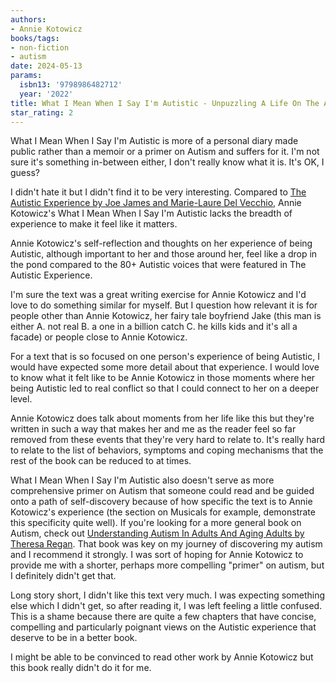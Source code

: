 ```yaml
---
authors:
- Annie Kotowicz
books/tags:
- non-fiction
- autism
date: 2024-05-13
params:
  isbn13: '9798986482712'
  year: '2022'
title: What I Mean When I Say I'm Autistic - Unpuzzling A Life On The Autism Spectrum
star_rating: 2
---
```


What I Mean When I Say I'm Autistic is more of a personal diary made public rather than a memoir or a primer on Autism and suffers for it. I'm not sure it's something in-between either, I don't really know what it is. It's OK, I guess?

<!--more-->

I didn't hate it but I didn't find it to be very interesting. Compared to [The Autistic Experience by Joe James and Marie-Laure Del Vecchio](/books/2024-05-03), Annie Kotowicz's What I Mean When I Say I'm Autistic lacks the breadth of experience to make it feel like it matters.

Annie Kotowicz's self-reflection and thoughts on her experience of being Autistic, although important to her and those around her, feel like a drop in the pond compared to the 80+ Autistic voices that were featured in The Autistic Experience.

I'm sure the text was a great writing exercise for Annie Kotowicz and I'd love to do something similar for myself. But I question how relevant it is for people other than Annie Kotowicz, her fairy tale boyfriend Jake (this man is either A. not real B. a one in a billion catch C. he kills kids and it's all a facade) or people close to Annie Kotowicz.

For a text that is so focused on one person's experience of being Autistic, I would have expected some more detail about that experience. I would love to know what it felt like to be Annie Kotowicz in those moments where her being Autistic led to real conflict so that I could connect to her on a deeper level.

Annie Kotowicz does talk about moments from her life like this but they're written in such a way that makes her and me as the reader feel so far removed from these events that they're very hard to relate to. It's really hard to relate to the list of behaviors, symptoms and coping mechanisms that the rest of the book can be reduced to at times.

What I Mean When I Say I'm Autistic also doesn't serve as more comprehensive primer on Autism that someone could read and be guided onto a path of self-discovery because of how specific the text is to Annie Kotowicz's experience (the section on Musicals for example, demonstrate this specificity quite well). If you're looking for a more general book on Autism, check out [Understanding Autism In Adults And Aging Adults by Theresa Regan](/books/2022-06-01). That book was key on my journey of discovering my autism and I recommend it strongly. I was sort of hoping for Annie Kotowicz to provide me with a shorter, perhaps more compelling "primer" on autism, but I definitely didn't get that.

Long story short, I didn't like this text very much. I was expecting something else which I didn't get, so after reading it, I was left feeling a little confused. This is a shame because there are quite a few chapters that have concise, compelling and particularly poignant views on the Autistic experience that deserve to be in a better book.

I might be able to be convinced to read other work by Annie Kotowicz but this book really didn't do it for me.